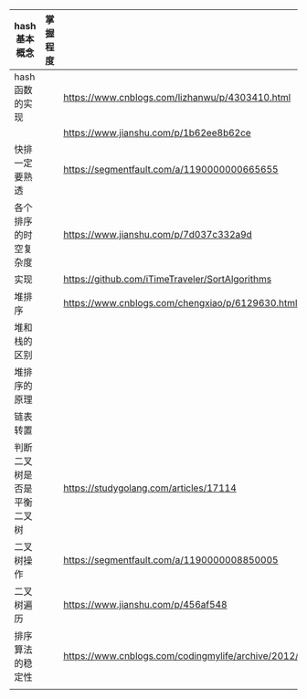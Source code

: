 | hash基本概念      | 掌握程度 |                                                                      |
| ------------- | ---- | -------------------------------------------------------------------- |
| hash函数的实现     |      | https://www.cnblogs.com/lizhanwu/p/4303410.html                      |
|               |      | https://www.jianshu.com/p/1b62ee8b62ce                               |
| 快排一定要熟透       |      | https://segmentfault.com/a/1190000000665655                          |
| 各个排序的时空复杂度    |      | https://www.jianshu.com/p/7d037c332a9d                               |
| 实现            |      | https://github.com/iTimeTraveler/SortAlgorithms                      |
| 堆排序           |      | https://www.cnblogs.com/chengxiao/p/6129630.html                     |
| 堆和栈的区别        |      |                                                                      |
| 堆排序的原理        |      |                                                                      |
| 链表转置          |      |                                                                      |
| 判断二叉树是否是平衡二叉树 |      | https://studygolang.com/articles/17114                               |
| 二叉树操作         |      | https://segmentfault.com/a/1190000008850005                          |
| 二叉树遍历         |      | https://www.jianshu.com/p/456af548                                   |
| 排序算法的稳定性      |      | https://www.cnblogs.com/codingmylife/archive/2012/10/21/2732980.html |
|               |      |                                                                      |

